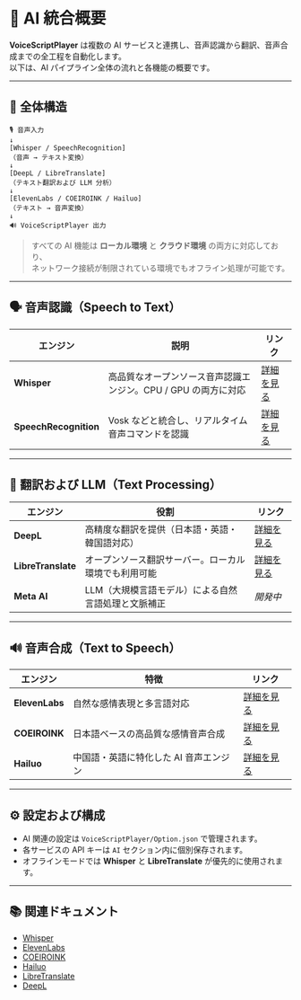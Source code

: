 # 🤖 AI 統合概要

**VoiceScriptPlayer** は複数の AI サービスと連携し、音声認識から翻訳、音声合成までの全工程を自動化します。  
以下は、AI パイプライン全体の流れと各機能の概要です。

---

## 🧩 全体構造

    🎙️ 音声入力
    ↓
    [Whisper / SpeechRecognition]
    （音声 → テキスト変換）
    ↓
    [DeepL / LibreTranslate]
    （テキスト翻訳および LLM 分析）
    ↓
    [ElevenLabs / COEIROINK / Hailuo]
    （テキスト → 音声変換）
    ↓
    🔊 VoiceScriptPlayer 出力

> すべての AI 機能は **ローカル環境** と **クラウド環境** の両方に対応しており、  
> ネットワーク接続が制限されている環境でもオフライン処理が可能です。

---

## 🗣️ 音声認識（Speech to Text）

| エンジン | 説明 | リンク |
|-----------|------|--------|
| **Whisper** | 高品質なオープンソース音声認識エンジン。CPU / GPU の両方に対応 | [詳細を見る](whisper.md) |
| **SpeechRecognition** | Vosk などと統合し、リアルタイム音声コマンドを認識 | [詳細を見る](speechRecognition.md) |

---

## 🧠 翻訳および LLM（Text Processing）

| エンジン | 役割 | リンク |
|-----------|------|--------|
| **DeepL** | 高精度な翻訳を提供（日本語・英語・韓国語対応） | [詳細を見る](deepl.md) |
| **LibreTranslate** | オープンソース翻訳サーバー。ローカル環境でも利用可能 | [詳細を見る](libretranslate.md) |
| **Meta AI** | LLM（大規模言語モデル）による自然言語処理と文脈補正 | *開発中* |

---

## 🔊 音声合成（Text to Speech）

| エンジン | 特徴 | リンク |
|-----------|------|--------|
| **ElevenLabs** | 自然な感情表現と多言語対応 | [詳細を見る](elevenlabs.md) |
| **COEIROINK** | 日本語ベースの高品質な感情音声合成 | [詳細を見る](coeiroink.md) |
| **Hailuo** | 中国語・英語に特化した AI 音声エンジン | [詳細を見る](hailuo.md) |

---

## ⚙️ 設定および構成

- AI 関連の設定は `VoiceScriptPlayer/Option.json` で管理されます。  
- 各サービスの API キーは `AI` セクション内に個別保存されます。  
- オフラインモードでは **Whisper** と **LibreTranslate** が優先的に使用されます。

---

## 📚 関連ドキュメント

- [Whisper](whisper.md)  
- [ElevenLabs](elevenlabs.md)  
- [COEIROINK](coeiroink.md)  
- [Hailuo](hailuo.md)  
- [LibreTranslate](libretranslate.md)  
- [DeepL](deepl.md)
